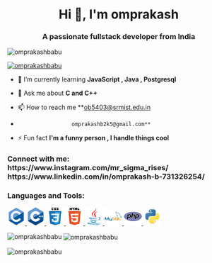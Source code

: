 <h1 align="center">Hi 👋, I'm omprakash</h1>
<h3 align="center">A passionate fullstack developer from India</h3>

<p align="left"> <img src="https://komarev.com/ghpvc/?username=omprakashbabu&label=Profile%20views&color=0e75b6&style=flat" alt="omprakashbabu" /> </p>

<p align="left"> <a href="https://github.com/ryo-ma/github-profile-trophy"><img src="https://github-profile-trophy.vercel.app/?username=omprakashbabu" alt="omprakashbabu" /></a> </p>

- 🌱 I’m currently learning **JavaScript , Java , Postgresql**

- 💬 Ask me about **C and C++**

- 📫 How to reach me **ob5403@srmist.edu.in
-                      omprakashb2k5@gmail.com**

- ⚡ Fun fact **I'm a funny person , I handle things cool**

<h3 align="left">Connect with me: https://www.instagram.com/mr_sigma_rises/ 
                                  https://www.linkedin.com/in/omprakash-b-731326254/</h3>
<p align="left">
</p>

<h3 align="left">Languages and Tools:</h3>
<p align="left"> <a href="https://www.cprogramming.com/" target="_blank" rel="noreferrer"> <img src="https://raw.githubusercontent.com/devicons/devicon/master/icons/c/c-original.svg" alt="c" width="40" height="40"/> </a> <a href="https://www.w3schools.com/cpp/" target="_blank" rel="noreferrer"> <img src="https://raw.githubusercontent.com/devicons/devicon/master/icons/cplusplus/cplusplus-original.svg" alt="cplusplus" width="40" height="40"/> </a> <a href="https://www.w3schools.com/css/" target="_blank" rel="noreferrer"> <img src="https://raw.githubusercontent.com/devicons/devicon/master/icons/css3/css3-original-wordmark.svg" alt="css3" width="40" height="40"/> </a> <a href="https://www.w3.org/html/" target="_blank" rel="noreferrer"> <img src="https://raw.githubusercontent.com/devicons/devicon/master/icons/html5/html5-original-wordmark.svg" alt="html5" width="40" height="40"/> </a> <a href="https://www.java.com" target="_blank" rel="noreferrer"> <img src="https://raw.githubusercontent.com/devicons/devicon/master/icons/java/java-original.svg" alt="java" width="40" height="40"/> </a> <a href="https://www.mysql.com/" target="_blank" rel="noreferrer"> <img src="https://raw.githubusercontent.com/devicons/devicon/master/icons/mysql/mysql-original-wordmark.svg" alt="mysql" width="40" height="40"/> </a> <a href="https://www.php.net" target="_blank" rel="noreferrer"> <img src="https://raw.githubusercontent.com/devicons/devicon/master/icons/php/php-original.svg" alt="php" width="40" height="40"/> </a> <a href="https://www.python.org" target="_blank" rel="noreferrer"> <img src="https://raw.githubusercontent.com/devicons/devicon/master/icons/python/python-original.svg" alt="python" width="40" height="40"/> </a> </p>

<p><img align="left" src="https://github-readme-stats.vercel.app/api/top-langs?username=omprakashbabu&show_icons=true&locale=en&layout=compact" alt="omprakashbabu" /></p>

<p>&nbsp;<img align="center" src="https://github-readme-stats.vercel.app/api?username=omprakashbabu&show_icons=true&locale=en" alt="omprakashbabu" /></p>

<p><img align="center" src="https://github-readme-streak-stats.herokuapp.com/?user=omprakashbabu&" alt="omprakashbabu" /></p>

